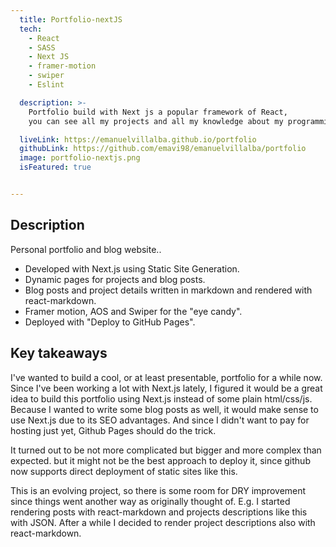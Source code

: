 ```yaml
---
  title: Portfolio-nextJS 
  tech:
    - React
    - SASS
    - Next JS
    - framer-motion
    - swiper
    - Eslint

  description: >-
    Portfolio build with Next js a popular framework of React,
    you can see all my projects and all my knowledge about my programming skills.

  liveLink: https://emanuelvillalba.github.io/portfolio
  githubLink: https://github.com/emavi98/emanuelvillalba/portfolio
  image: portfolio-nextjs.png
  isFeatured: true


---
```


## Description

Personal portfolio and blog website..

- Developed with Next.js using Static Site Generation.
- Dynamic pages for projects and blog posts.
- Blog posts and project details written in markdown and rendered with react-markdown.
- Framer motion, AOS and Swiper for the "eye candy".
- Deployed with "Deploy to GitHub Pages".

## Key takeaways

I've wanted to build a cool, or at least presentable, portfolio for a while now. Since I've been working a lot with Next.js lately, I figured it would be a great idea to build this portfolio using Next.js instead of some plain html/css/js. Because I wanted to write some blog posts as well, it would make sense to use Next.js due to its SEO advantages. And since I didn't want to pay for hosting just yet, Github Pages should do the trick.

It turned out to be not more complicated but bigger and more complex than expected. but it might not be the best approach to deploy it, since github now supports direct deployment of static sites like this.

This is an evolving project, so there is some room for DRY improvement since things went another way as originally thought of. E.g. I started rendering posts with react-markdown and projects descriptions like this with JSON. After a while I decided to render project descriptions also with react-markdown.
